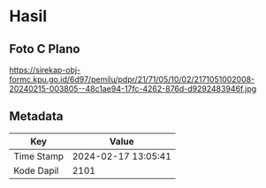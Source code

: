 # Hasil

## Foto C Plano

https://sirekap-obj-formc.kpu.go.id/6d97/pemilu/pdpr/21/71/05/10/02/2171051002008-20240215-003805--48c1ae94-17fc-4262-876d-d9292483946f.jpg


## Metadata

| Key        | Value               |
| ---------- | ------------------- |
| Time Stamp | 2024-02-17 13:05:41 |
| Kode Dapil | 2101                |



